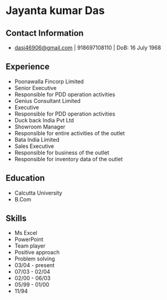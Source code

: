 # Jayanta kumar Das

## Contact Information

* dasj46906@gmail.com | 918697108110 | DoB: 16 July 1968


## Experience

* Poonawalla Fincorp Limited
* Senior Executive
* Responsible for PDD operation activities
* Genius Consultant Limited
* Executive
* Responsible for PDD operation activities
* Duck back India Pvt Ltd
* Showroom Manager
* Responsible for entire activities of the outlet
* Bata India Limited
* Sales Executive
* Responsible for business of the outlet
* Responsible for inventory data of the outlet


## Education

* Calcutta University
* B.Com


## Skills

* Ms Excel
* PowerPoint
* Team player
* Positive approach
* Problem solving
* 03/04 - present
* 07/03 - 02/04
* 02/00 - 06/03
* 05/99 - 01/00
* 11/94

